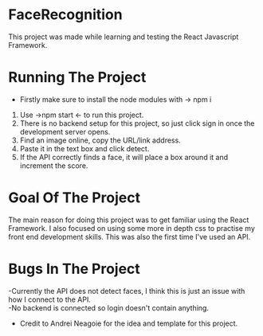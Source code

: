 # FaceRecognition
This project was made while learning and testing the React Javascript Framework.
  
# Running The Project
* Firstly make sure to install the node modules with -> npm i
1. Use ->npm start <- to run this project.  
2. There is no backend setup for this project, so just click sign in once the development server opens.  
3. Find an image online, copy the URL/link address.  
4. Paste it in the text box and click detect.  
5. If the API correctly finds a face, it will place a box around it and increment the score.  
  
# Goal Of The Project
The main reason for doing this project was to get familiar using the React Framework. I also focused on using some more in depth css to practise my front end development skills. This was also the first time I've used an API.  

# Bugs In The Project
-Currently the API does not detect faces, I think this is just an issue with how I connect to the API.  
-No backend is connected so login doesn't contain anything.



 * Credit to Andrei Neagoie for the idea and template for this project.
